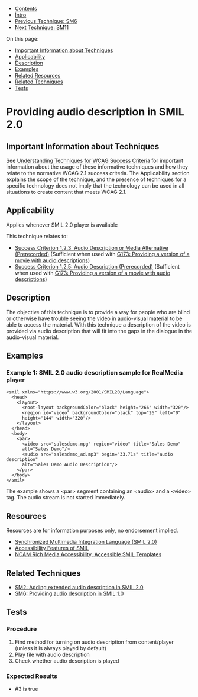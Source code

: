 -   [Contents](https://www.w3.org/WAI/WCAG21/Techniques/#techniques "Table of Contents")
-   [Intro](https://www.w3.org/WAI/WCAG21/Techniques/#introduction "Introduction to Techniques")
-   [Previous Technique: SM6](SM6)
-   [Next Technique: SM11](SM11)

On this page:

-   [Important Information about Techniques](#important-information)
-   [Applicability](#applicability)
-   [Description](#description)
-   [Examples](#examples)
-   [Related Resources](#resources)
-   [Related Techniques](#related)
-   [Tests](#tests)

Providing audio description in SMIL 2.0
=======================================

Important Information about Techniques
--------------------------------------

See [Understanding Techniques for WCAG Success Criteria](https://www.w3.org/WAI/WCAG21/Understanding/understanding-techniques) for important information about the usage of these informative techniques and how they relate to the normative WCAG 2.1 success criteria. The Applicability section explains the scope of the technique, and the presence of techniques for a specific technology does not imply that the technology can be used in all situations to create content that meets WCAG 2.1.

Applicability
-------------

Applies whenever SMIL 2.0 player is available

This technique relates to:

-   [Success Criterion 1.2.3: Audio Description or Media Alternative (Prerecorded)](https://www.w3.org/WAI/WCAG21/Understanding/audio-description-or-media-alternative-prerecorded) (Sufficient when used with [G173: Providing a version of a movie with audio descriptions](../general/G173))
-   [Success Criterion 1.2.5: Audio Description (Prerecorded)](https://www.w3.org/WAI/WCAG21/Understanding/audio-description-prerecorded) (Sufficient when used with [G173: Providing a version of a movie with audio descriptions](../general/G173))

Description
-----------

The objective of this technique is to provide a way for people who are blind or otherwise have trouble seeing the video in audio-visual material to be able to access the material. With this technique a description of the video is provided via audio description that will fit into the gaps in the dialogue in the audio-visual material.

Examples
--------

### Example 1: SMIL 2.0 audio description sample for RealMedia player

    <smil xmlns="https://www.w3.org/2001/SMIL20/Language">
      <head>
        <layout>
          <root-layout backgroundColor="black" height="266" width="320"/>
          <region id="video" backgroundColor="black" top="26" left="0" 
          height="144" width="320"/>
        </layout>
      </head>
      <body>
        <par>
          <video src="salesdemo.mpg" region="video" title="Sales Demo" 
          alt="Sales Demo"/>
          <audio src="salesdemo_ad.mp3" begin="33.71s" title="audio description" 
          alt="Sales Demo Audio Description"/>
        </par>
      </body>
    </smil>

The example shows a &lt;par&gt; segment containing an &lt;audio&gt; and a &lt;video&gt; tag. The audio stream is not started immediately.

Resources
---------

Resources are for information purposes only, no endorsement implied.

-   [Synchronized Multimedia Integration Language (SMIL 2.0)](https://www.w3.org/TR/SMIL/)
-   [Accessibility Features of SMIL](https://www.w3.org/TR/SMIL-access/)
-   [NCAM Rich Media Accessibility, Accessible SMIL Templates](http://ncam.wgbh.org/invent_build/web_multimedia/accessible-digital-media-guide/guideline-h-multimedia#techH12)

Related Techniques
------------------

-   [SM2: Adding extended audio description in SMIL 2.0](https://www.w3.org/WAI/WCAG21/Techniques/smil/SM2)
-   [SM6: Providing audio description in SMIL 1.0](https://www.w3.org/WAI/WCAG21/Techniques/smil/SM6)

Tests
-----

### Procedure

1.  Find method for turning on audio description from content/player (unless it is always played by default)
2.  Play file with audio description
3.  Check whether audio description is played

### Expected Results

-   \#3 is true
